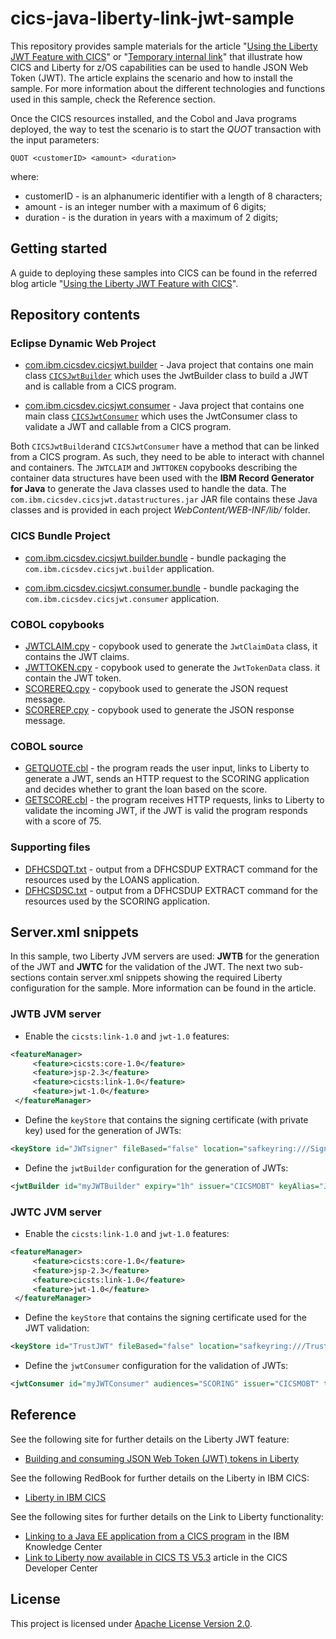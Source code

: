cics-java-liberty-link-jwt-sample
=================================

This repository provides sample materials for the article "[Using the Liberty JWT Feature with CICS](https://developer.ibm.com/cics/2019/02/06/json-web-tokens/)" or "[Temporary internal link](https://github.com/cicsdev/cics-java-liberty-loans-and-scoring/blob/master/CICS-Paper-Using-the-Liberty-JWT-Feature-with-CICS.pdf)" that illustrate how CICS and Liberty for z/OS capabilities can be used to handle JSON Web Token (JWT). The article explains the scenario and how to install the sample.
For more information about the different technologies and functions used in this sample, check the Reference section.

Once the CICS resources installed, and the Cobol and Java programs deployed, the way to test the scenario is to start the *QUOT* transaction with the input parameters:
```
QUOT <customerID> <amount> <duration>
```
where:
  * customerID - is an alphanumeric identifier with a length of 8 characters;
  * amount - is an integer number with a maximum of 6 digits;
  * duration - is the duration in years with a maximum of 2 digits;

## Getting started

A guide to deploying these samples into CICS can be found in the referred blog article "[Using the Liberty JWT Feature with CICS](https://developer.ibm.com/cics/2019/02/06/json-web-tokens/)".

## Repository contents

### Eclipse Dynamic Web Project

* [com.ibm.cicsdev.cicsjwt.builder](projects/com.ibm.cicsdev.cicsjwt.builder) - Java project that contains one main class [`CICSJwtBuilder`](projects/com.ibm.cicsdev.cicsjwt.builder/src/com/ibm/cicsdev/cicsjwt/builder/CICSJwtBuilder.java) which uses the JwtBuilder class to build a JWT and is callable from a CICS program.

* [com.ibm.cicsdev.cicsjwt.consumer](projects/com.ibm.cicsdev.cicsjwt.consumer) - Java project that contains one main class [`CICSJwtConsumer`](projects/com.ibm.cicsdev.cicsjwt.consumer/src/com/ibm/cicsdev/cicsjwt/consumer/CICSJwtConsumer.java) which uses the JwtConsumer class to validate a JWT and callable from a CICS program.

Both `CICSJwtBuilder`and `CICSJwtConsumer` have a method that can be linked from a CICS program. As such, they need to be able to interact with channel and containers. The `JWTCLAIM` and `JWTTOKEN` copybooks describing the container data structures have been used with the **IBM Record Generator for Java** to generate the Java classes used to handle the data. The `com.ibm.cicsdev.cicsjwt.datastructures.jar` JAR file contains these Java classes and is provided in each project *WebContent/WEB-INF/lib/* folder.

### CICS Bundle Project

* [com.ibm.cicsdev.cicsjwt.builder.bundle](projects/com.ibm.cicsdev.cicsjwt.builder.bundle) - bundle packaging the `com.ibm.cicsdev.cicsjwt.builder` application.

* [com.ibm.cicsdev.cicsjwt.consumer.bundle](projects/com.ibm.cicsdev.cicsjwt.consumer.bundle) - bundle packaging the `com.ibm.cicsdev.cicsjwt.consumer` application.


### COBOL copybooks

* [JWTCLAIM.cpy](src/Cobol/JWTCLAIM.cpy) - copybook used to generate the `JwtClaimData` class, it contains the JWT claims.
* [JWTTOKEN.cpy](src/Cobol/JWTTOKEN.cpy) - copybook used to generate the `JwtTokenData` class. it contain the JWT token.
* [SCOREREQ.cpy](src/Cobol/SCOREREQ.cpy) - copybook used to generate the JSON request message.
* [SCOREREP.cpy](src/Cobol/SCOREREP.cpy) - copybook used to generate the JSON response message.

### COBOL source

* [GETQUOTE.cbl](src/Cobol/GETQUOTE.cbl) - the program reads the user input, links to Liberty to generate a JWT, sends an HTTP request to the SCORING application and decides whether to grant the loan based on the score.
* [GETSCORE.cbl](src/Cobol/GETSCORE.cbl) - the program receives HTTP requests, links to Liberty to validate the incoming JWT, if the JWT is valid the program responds with a score of 75.

### Supporting files

* [DFHCSDQT.txt](etc/DFHCSDQT.txt) - output from a DFHCSDUP EXTRACT command for the resources used by the LOANS application.
* [DFHCSDSC.txt](etc/DFHCSDSC.txt) - output from a DFHCSDUP EXTRACT command for the resources used by the SCORING application.

## Server.xml snippets

In this sample, two Liberty JVM servers are used: **JWTB** for the generation of the JWT and **JWTC** for the validation of the JWT.
The next two sub-sections contain server.xml snippets showing the required Liberty configuration for the sample. More information can be found in the article.

### JWTB JVM server

* Enable the `cicsts:link-1.0` and `jwt-1.0` features:
```xml
<featureManager>                      
     <feature>cicsts:core-1.0</feature>
     <feature>jsp-2.3</feature>        
     <feature>cicsts:link-1.0</feature>
     <feature>jwt-1.0</feature>        
 </featureManager>                     
```

* Define the `keyStore` that contains the signing certificate (with private key) used for the generation of JWTs:
```xml
<keyStore id="JWTsigner" fileBased="false" location="safkeyring:///SignJWT" password="password" readOnly="true" type="JCERACFKS"/>
```

* Define the `jwtBuilder` configuration for the generation of JWTs:
```xml
<jwtBuilder id="myJWTBuilder" expiry="1h" issuer="CICSMOBT" keyAlias="JWT signer" keyStoreRef="JWTsigner"/>
```

### JWTC JVM server

* Enable the `cicsts:link-1.0` and `jwt-1.0` features:
```xml
<featureManager>                      
     <feature>cicsts:core-1.0</feature>
     <feature>jsp-2.3</feature>        
     <feature>cicsts:link-1.0</feature>
     <feature>jwt-1.0</feature>        
 </featureManager>                     
```

* Define the `keyStore` that contains the signing certificate used for the JWT validation:
```xml
<keyStore id="TrustJWT" fileBased="false" location="safkeyring:///TrustJWT" password="password" readOnly="true" type="JCERACFKS"/>
```

* Define the `jwtConsumer` configuration for the validation of JWTs:
```xml
<jwtConsumer id="myJWTConsumer" audiences="SCORING" issuer="CICSMOBT" trustStoreRef="TrustJWT" trustedAlias="JWT signer"/>
```


## Reference

See the following site for further details on the Liberty JWT feature:

* [Building and consuming JSON Web Token (JWT) tokens in Liberty](https://www.ibm.com/support/knowledgecenter/en/SS7K4U_liberty/com.ibm.websphere.wlp.zseries.doc/ae/twlp_sec_config_jwt.html)

See the following RedBook for further details on the Liberty in IBM CICS:

* [Liberty in IBM CICS](http://www.redbooks.ibm.com/abstracts/sg248418.html)

See the following sites for further details on the Link to Liberty functionality:

* [Linking to a Java EE application from a CICS program](https://www.ibm.com/support/knowledgecenter/SSGMCP_5.4.0/applications/developing/java/link_2_liberty.html)
in the IBM Knowledge Center
* [Link to Liberty now available in CICS TS V5.3](https://developer.ibm.com/cics/2016/11/14/link-to-liberty-now-available-in-cics-ts-v5-3/)
article in the CICS Developer Center

## License
This project is licensed under [Apache License Version 2.0](LICENSE).

